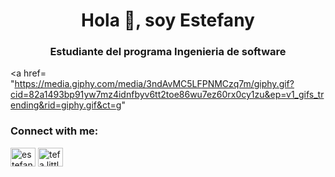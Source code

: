 <h1 align="center">Hola 👋, soy Estefany</h1>
<h3 align="center">Estudiante del programa Ingenieria de software</h3>

<a href= "https://media.giphy.com/media/3ndAvMC5LFPNMCzq7m/giphy.gif?cid=82a1493bp91yw7mz4idnfbyv6tt2toe86wu7ez60rx0cy1zu&ep=v1_gifs_trending&rid=giphy.gif&ct=g" 
<h3 align="left">Connect with me:</h3>
<p align="left">
<a href="https://fb.com/estefany holguin" target="blank"><img align="center" src="https://raw.githubusercontent.com/rahuldkjain/github-profile-readme-generator/master/src/images/icons/Social/facebook.svg" alt="estefany holguin" height="30" width="40" /></a>
<a href="https://instagram.com/tefa.littlefreak" target="blank"><img align="center" src="https://raw.githubusercontent.com/rahuldkjain/github-profile-readme-generator/master/src/images/icons/Social/instagram.svg" alt="tefa.littlefreak" height="30" width="40" /></a>
</p>
